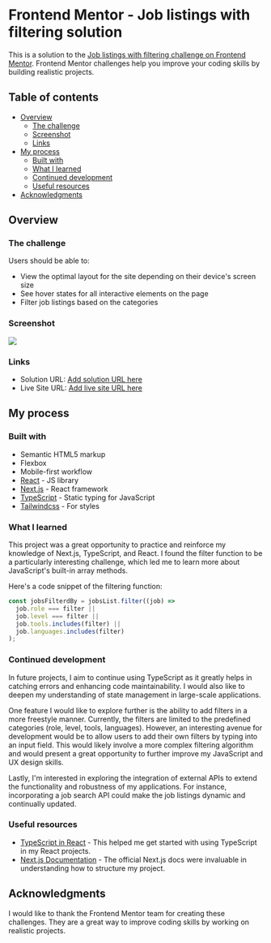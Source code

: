 # Frontend Mentor - Job listings with filtering solution

This is a solution to the [Job listings with filtering challenge on Frontend Mentor](https://www.frontendmentor.io/challenges/job-listings-with-filtering-ivstIPCt). Frontend Mentor challenges help you improve your coding skills by building realistic projects. 


## Table of contents

- [Overview](#overview)
  - [The challenge](#the-challenge)
  - [Screenshot](#screenshot)
  - [Links](#links)
- [My process](#my-process)
  - [Built with](#built-with)
  - [What I learned](#what-i-learned)
  - [Continued development](#continued-development)
  - [Useful resources](#useful-resources)
- [Acknowledgments](#acknowledgments)



## Overview

### The challenge

Users should be able to:

- View the optimal layout for the site depending on their device's screen size
- See hover states for all interactive elements on the page
- Filter job listings based on the categories

### Screenshot

![](./screenshot.jpg)



### Links

- Solution URL: [Add solution URL here](https://your-solution-url.com)
- Live Site URL: [Add live site URL here](https://your-live-site-url.com)

## My process

### Built with

- Semantic HTML5 markup
- Flexbox
- Mobile-first workflow
- [React](https://reactjs.org/) - JS library
- [Next.js](https://nextjs.org/) - React framework
- [TypeScript](https://www.typescriptlang.org/) - Static typing for JavaScript
- [Tailwindcss](https://tailwindcss.com/) - For styles


### What I learned

This project was a great opportunity to practice and reinforce my knowledge of Next.js, TypeScript, and React. I found the filter function to be a particularly interesting challenge, which led me to learn more about JavaScript's built-in array methods.

Here's a code snippet of the filtering function:

```js
const jobsFilterdBy = jobsList.filter((job) => 
  job.role === filter ||
  job.level === filter ||
  job.tools.includes(filter) ||
  job.languages.includes(filter)
);

```

### Continued development

In future projects, I aim to continue using TypeScript as it greatly helps in catching errors and enhancing code maintainability. I would also like to deepen my understanding of state management in large-scale applications.

One feature I would like to explore further is the ability to add filters in a more freestyle manner. Currently, the filters are limited to the predefined categories (role, level, tools, languages). However, an interesting avenue for development would be to allow users to add their own filters by typing into an input field. This would likely involve a more complex filtering algorithm and would present a great opportunity to further improve my JavaScript and UX design skills.

Lastly, I'm interested in exploring the integration of external APIs to extend the functionality and robustness of my applications. For instance, incorporating a job search API could make the job listings dynamic and continually updated.


### Useful resources

- [TypeScript in React](https://www.typescriptlang.org/docs/handbook/react.html)  - This helped me get started with using TypeScript in my React projects.
- [Next.js Documentation](https://nextjs.org/docs) - The official Next.js docs were invaluable in understanding how to structure my project.


## Acknowledgments

I would like to thank the Frontend Mentor team for creating these challenges. They are a great way to improve coding skills by working on realistic projects.
